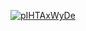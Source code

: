 <a href="file:/private/var/folders/sk/5l863n2500v5fw7dm2ybqcc40000gn/T/4825239978668978454/build/reports/kover/html/index.html">![pIHTAxWyDe](https://img.shields.io/badge/0.0-red?logo=kotlin&label=pIHTAxWyDe&style=for-the-badge)</a>
